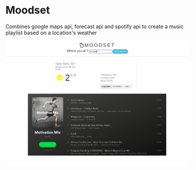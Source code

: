 # Moodset
Combines google maps api, forecast api and spotify api to create a music playlist based on a location's weather

<img src="moodset2.png" />
